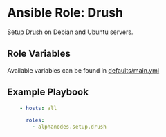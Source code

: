 # Ansible Role: Drush

Setup [Drush](https://www.drush.org) on Debian and Ubuntu servers.

## Role Variables

Available variables can be found in [defaults/main.yml](defaults/main.yml)

## Example Playbook

```yaml
    - hosts: all

      roles:
        - alphanodes.setup.drush
```
